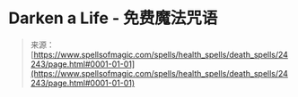 <!--yml

category: 未分类

date: 2024-06-12 19:10:03

-->

# Darken a Life - 免费魔法咒语

> 来源：[https://www.spellsofmagic.com/spells/health_spells/death_spells/24243/page.html#0001-01-01](https://www.spellsofmagic.com/spells/health_spells/death_spells/24243/page.html#0001-01-01)
